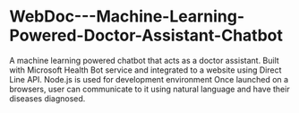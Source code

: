# WebDoc---Machine-Learning-Powered-Doctor-Assistant-Chatbot
A machine learning powered chatbot that acts as a doctor assistant.
Built with Microsoft Health Bot service and integrated to a website using Direct Line API. 
Node.js is used for development environment
Once launched on a browsers, user can communicate to it using natural language and have their diseases diagnosed.
